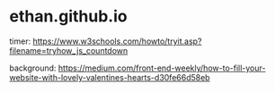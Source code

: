 # ethan.github.io

timer:
https://www.w3schools.com/howto/tryit.asp?filename=tryhow_js_countdown


background:
https://medium.com/front-end-weekly/how-to-fill-your-website-with-lovely-valentines-hearts-d30fe66d58eb